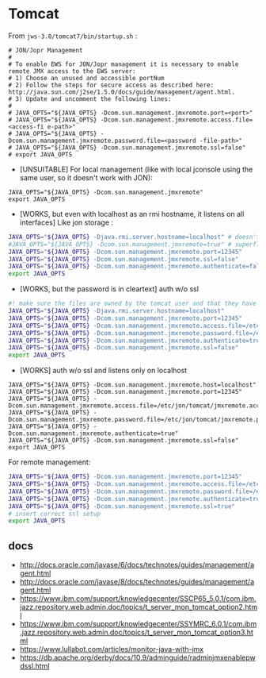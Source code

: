 # Tomcat 


From `jws-3.0/tomcat7/bin/startup.sh` :
```
# JON/Jopr Management
#
# To enable EWS for JON/Jopr management it is necessary to enable remote JMX access to the EWS server:
# 1) Choose an unused and accessible portNum
# 2) Follow the steps for secure access as described here: http://java.sun.com/j2se/1.5.0/docs/guide/management/agent.html.
# 3) Update and uncomment the following lines:
#
# JAVA_OPTS="${JAVA_OPTS} -Dcom.sun.management.jmxremote.port=<port>"
# JAVA_OPTS="${JAVA_OPTS} -Dcom.sun.management.jmxremote.access.file=<access-fi e-path>"
# JAVA_OPTS="${JAVA_OPTS} -Dcom.sun.management.jmxremote.password.file=<password -file-path>"
# JAVA_OPTS="${JAVA_OPTS} -Dcom.sun.management.jmxremote.ssl=false"
# export JAVA_OPTS
```


- [UNSUITABLE] For local management (like with local jconsole using the same user, so it doesn't work with JON):
```
JAVA_OPTS="${JAVA_OPTS} -Dcom.sun.management.jmxremote"
export JAVA_OPTS
```

- [WORKS, but even with localhost as an rmi hostname, it listens on all interfaces] Like jon storage :
```bash
JAVA_OPTS="${JAVA_OPTS} -Djava.rmi.server.hostname=localhost" # doesn't seem to work
#JAVA_OPTS="${JAVA_OPTS} -Dcom.sun.management.jmxremote=true" # superfluous
JAVA_OPTS="${JAVA_OPTS} -Dcom.sun.management.jmxremote.port=12345"
JAVA_OPTS="${JAVA_OPTS} -Dcom.sun.management.jmxremote.ssl=false"
JAVA_OPTS="${JAVA_OPTS} -Dcom.sun.management.jmxremote.authenticate=false"
export JAVA_OPTS
```

- [WORKS, but the password is in cleartext] auth w/o ssl
```bash
#! make sure the files are owned by the tomcat user and that they have 600 access mode 
JAVA_OPTS="${JAVA_OPTS} -Djava.rmi.server.hostname=localhost"
JAVA_OPTS="${JAVA_OPTS} -Dcom.sun.management.jmxremote.port=12345"
JAVA_OPTS="${JAVA_OPTS} -Dcom.sun.management.jmxremote.access.file=/etc/jon/tomcat/jmxremote.access"
JAVA_OPTS="${JAVA_OPTS} -Dcom.sun.management.jmxremote.password.file=/etc/jon/tomcat/jmxremote.password"
JAVA_OPTS="${JAVA_OPTS} -Dcom.sun.management.jmxremote.authenticate=true"
JAVA_OPTS="${JAVA_OPTS} -Dcom.sun.management.jmxremote.ssl=false"
export JAVA_OPTS
```

- [WORKS] auth w/o ssl and listens only on localhost
```
JAVA_OPTS="${JAVA_OPTS} -Dcom.sun.management.jmxremote.host=localhost"
JAVA_OPTS="${JAVA_OPTS} -Dcom.sun.management.jmxremote.port=12345"
JAVA_OPTS="${JAVA_OPTS} -Dcom.sun.management.jmxremote.access.file=/etc/jon/tomcat/jmxremote.access"
JAVA_OPTS="${JAVA_OPTS} -Dcom.sun.management.jmxremote.password.file=/etc/jon/tomcat/jmxremote.password"
JAVA_OPTS="${JAVA_OPTS} -Dcom.sun.management.jmxremote.authenticate=true"
JAVA_OPTS="${JAVA_OPTS} -Dcom.sun.management.jmxremote.ssl=false"
export JAVA_OPTS
```


For remote management:
```bash
JAVA_OPTS="${JAVA_OPTS} -Dcom.sun.management.jmxremote.port=12345"
JAVA_OPTS="${JAVA_OPTS} -Dcom.sun.management.jmxremote.access.file=/etc/jon/tomcat/jmxremote.access"
JAVA_OPTS="${JAVA_OPTS} -Dcom.sun.management.jmxremote.password.file=/etc/jon/tomcat/jmxremote.password"
JAVA_OPTS="${JAVA_OPTS} -Dcom.sun.management.jmxremote.authenticate=true"
JAVA_OPTS="${JAVA_OPTS} -Dcom.sun.management.jmxremote.ssl=true"
# insert correct ssl setup
export JAVA_OPTS
```

## docs

- http://docs.oracle.com/javase/6/docs/technotes/guides/management/agent.html
- http://docs.oracle.com/javase/8/docs/technotes/guides/management/agent.html
- https://www.ibm.com/support/knowledgecenter/SSCP65_5.0.1/com.ibm.jazz.repository.web.admin.doc/topics/t_server_mon_tomcat_option2.html
- https://www.ibm.com/support/knowledgecenter/SSYMRC_6.0.1/com.ibm.jazz.repository.web.admin.doc/topics/t_server_mon_tomcat_option3.html
- https://www.lullabot.com/articles/monitor-java-with-jmx
- https://db.apache.org/derby/docs/10.9/adminguide/radminjmxenablepwdssl.html
